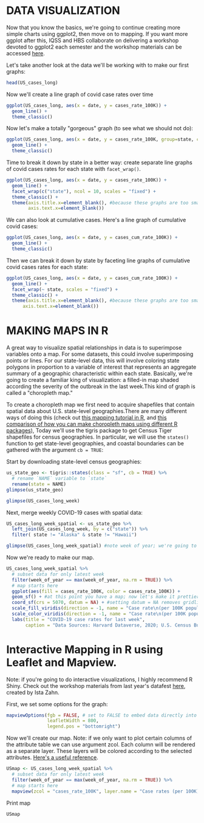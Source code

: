 # DATA VISUALIZATION

Now that you know the basics, we're going to continue creating more simple charts using ggplot2, then 
move on to mapping. If you want more ggplot after this, IQSS and HBS collaborate on delivering a 
workshop devoted to ggplot2 each semester and the workshop materials can be accessed [here](https://iqss.github.io/dss-workshops/Rgraphics.html).

Let's take another look at the data we'll be working with to make our first graphs:
```r
head(US_cases_long)
```

Now we'll create a line graph of covid case rates over time
```r
ggplot(US_cases_long, aes(x = date, y = cases_rate_100K)) +
  geom_line() +
  theme_classic()
```

Now let's make a totally "gorgeous" graph (to see what we should not do):
```r
ggplot(US_cases_long, aes(x = date, y = cases_rate_100K, group=state, color=state)) +
  geom_line() +
  theme_classic()
```

Time to break it down by state in a better way: create separate line graphs of covid cases rates 
for each state with ```facet_wrap()```.
```r
ggplot(US_cases_long, aes(x = date, y = cases_rate_100K)) +
  geom_line() +
  facet_wrap(c("state"), ncol = 10, scales = "fixed") +
  theme_classic() +
  theme(axis.title.x=element_blank(), #because these graphs are too small to see x-axis labels
        axis.text.x=element_blank())
```

We can also look at cumulative cases. Here's a line graph of cumulative covid cases:
```r
ggplot(US_cases_long, aes(x = date, y = cases_cum_rate_100K)) +
  geom_line() +
  theme_classic()
```

Then we can break it down by state by faceting line graphs of cumulative covid cases rates for 
each state:
```r
ggplot(US_cases_long, aes(x = date, y = cases_cum_rate_100K)) +
  geom_line() +
  facet_wrap(~ state, scales = "fixed") +
  theme_classic() +
  theme(axis.title.x=element_blank(), #because these graphs are too small to see x-axis labels
      axis.text.x=element_blank())
```


# MAKING MAPS IN R

A great way to visualize spatial relationships in data is to superimpose variables onto a map. 
For some datasets, this could involve superimposing points or lines. For our state-level data, 
this will involve coloring state polygons in proportion to a variable of interest that represents 
an aggregate summary of a geographic characteristic within each state. Basically, we're going 
to create a familiar king of visualization: a filled-in map shaded according the severity of 
the outbreak in the last week.This kind of graph is called a "choropleth map." 

To create a choropleth map we first need to acquire shapefiles that contain spatial data about U.S.
state-level geographies.There are many different ways of doing this (check out [this mapping tutorial
in R](https://map-rfun.library.duke.edu/index.html), and [this comparison of how you can make choropleth
maps using different R packages](https://rstudio-pubs-static.s3.amazonaws.com/324400_69a673183ba449e9af4011b1eeb456b9.html)),
Today we'll use the tigris package to get Census Tiger shapefiles for census geographies. 
In particular, we will use the ```states()``` function to get state-level geographies, 
and coastal boundaries can be gathered with the argument ```cb = TRUE```:

Start by downloading state-level census geographies:
```r
us_state_geo <- tigris::states(class = "sf", cb = TRUE) %>%
  # rename `NAME` variable to `state`
  rename(state = NAME)
glimpse(us_state_geo)

glimpse(US_cases_long_week)
```

Next, merge weekly COVID-19 cases with spatial data:
```r
US_cases_long_week_spatial <- us_state_geo %>% 
  left_join(US_cases_long_week, by = c("state")) %>% 
  filter( state != "Alaska" & state != "Hawaii") 

glimpse(US_cases_long_week_spatial) #note week of year; we're going to filter on it in the next step. 
```
Now we're ready to make our map.
```r
US_cases_long_week_spatial %>% 
  # subset data for only latest week
  filter(week_of_year == max(week_of_year, na.rm = TRUE)) %>% 
  # map starts here
  ggplot(aes(fill = cases_rate_100K, color = cases_rate_100K)) +
  geom_sf() + #at this point you have a map; now let's make it prettier:
  coord_sf(crs = 5070, datum = NA) + #setting datum = NA removes gridlines
  scale_fill_viridis(direction = -1, name = "Case rate\n(per 100K population)") + 
  scale_color_viridis(direction = -1, name = "Case rate\n(per 100K population)") +
  labs(title = "COVID-19 case rates for last week",
       caption = "Data Sources: Harvard Dataverse, 2020; U.S. Census Bureau, 2019")
```

# Interactive Mapping in R using Leaflet and Mapview.

Note: if you're going to do interactive visualizations, I highly recommend R Shiny. Check out 
the workshop materials from last year's datafest [here](https://github.com/hbs-rcs/datafest/tree/master/DataFest-2020/R_Shiny_Web_Apps), 
created by Ista Zahn. 

First, we set some options for the graph:
```r
mapviewOptions(fgb = FALSE, # set to FALSE to embed data directly into the HTML
               leafletWidth = 800,
               legend.pos = "bottomright")
```
Now we'll create our map. Note: if we only want to plot certain columns of the attribute table we can use 
argument zcol. Each column will be rendered as a separate layer. These layers will be colored 
according to the selected attributes. [Here's a useful reference](https://r-spatial.github.io/mapview/articles/articles/mapview_01-basics.html).

```r
USmap <- US_cases_long_week_spatial %>% 
  # subset data for only latest week
  filter(week_of_year == max(week_of_year, na.rm = TRUE)) %>%
  # map starts here
  mapview(zcol = "cases_rate_100K", layer.name = "Case rates (per 100K)")
```

Print map
```r
USmap
```
